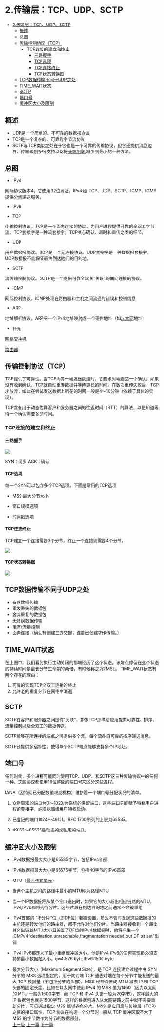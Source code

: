 # 2.传输层：TCP、UDP、SCTP

<!-- @import "[TOC]" {cmd="toc" depthFrom=1 depthTo=6 orderedList=false} -->
<!-- code_chunk_output -->

* [2.传输层：TCP、UDP、SCTP](#2传输层tcp-udp-sctp)
	* [概述](#概述)
	* [总图](#总图)
	* [传输控制协议（TCP）](#传输控制协议tcp)
		* [TCP连接的建立和终止](#tcp连接的建立和终止)
			* [三路握手](#三路握手)
			* [TCP选项](#tcp选项)
			* [TCP连接终止](#tcp连接终止)
			* [TCP状态转换图](#tcp状态转换图)
	* [TCP数据传输不同于UDP之处](#tcp数据传输不同于udp之处)
	* [TIME_WAIT状态](#time_wait状态)
	* [SCTP](#sctp)
	* [端口号](#端口号)
	* [缓冲区大小及限制](#缓冲区大小及限制)

<!-- /code_chunk_output -->

## 概述

* UDP是一个简单的、不可靠的数据报协议
* TCP是一个复杂的、可靠的字节流协议
* SCTP与TCP类似之处在于它也是一个可靠的传输协议，但它还提供消息边界、传输级别多宿支持以及将[头端阻塞](https://zh.wikipedia.org/wiki/%E9%98%9F%E5%A4%B4%E9%98%BB%E5%A1%9E),减少到最小的一种方法。

## 总图

* IPv4

网际协议版本4，它使用32位地址，IPv4 给 TCP、UDP、SCTP、ICMP、IGMP提供[分组](https://zh.wikipedia.org/wiki/%E5%88%86%E7%BB%84%E4%BA%A4%E6%8D%A2)递送服务。

* IPv6

* TCP

传输控制协议，TCP是一个面向连接的协议，为用户进程提供可靠的全双工字节流。TCP套接字是一种流套接字。TCP关心确认、超时和重传之类的细节。

* UDP

用户数据报协议。UDP是一个无连接协议。UDP套接字是一种数据报套接字。UDP数据报不能保证最终到达他们的目的地。

* SCTP

流传输控制协议。SCTP是一个提供可靠全双关“关联”的面向连接的协议。

* ICMP

网际控制协议，ICMP处理在路由器和主机之间流通的错误和控制信息

* ARP

地址解析协议。ARP把一个IPv4地址映射成一个硬件地址（如[以太网](https://zh.wikipedia.org/wiki/%E4%BB%A5%E5%A4%AA%E7%BD%91)地址）

* 补充

[网络交换机](https://zh.wikipedia.org/wiki/%E7%B6%B2%E8%B7%AF%E4%BA%A4%E6%8F%9B%E5%99%A8)

[路由器](https://zh.wikipedia.org/wiki/%E8%B7%AF%E7%94%B1%E5%99%A8)

## 传输控制协议（TCP）

TCP提供了可靠性。当TCP向另一端发送数据时，它要求对端返回一个确认。如果没有收到确认，TCP就自动重传数据并等待更长的时间。在数次重传失败后，TCP才放弃，如此在尝试发送数据上所花的时间一般是4～10分钟（依赖于具体的实现）。

TCP含有用于动态估算客户和服务器之间的往返时间（RTT）的算法，以便知道等待一个确认需要多少时间。

### TCP连接的建立和终止

#### 三路握手


![](../images/transport_layer_201710291732_1.png)

SYN：同步
ACK：确认
#### TCP选项

每一个SYN可以包含多个TCP选项。下面是常用的TCP选项

* MSS:最大分节大小

* 窗口规模选项

* 时间戳选项

#### TCP连接终止
TCP建立一个连接需要3个分节，终止一个连接则需要4个分节。

![](../images/transport_layer_201710291904_1.png)

#### TCP状态转换图

![](../images/transport_layer_201710291913_1.png)

## TCP数据传输不同于UDP之处
* 有序数据传输
* 重发丢失的数据包
* 舍弃重复的数据包
* 无错误数据传输
* 阻塞/流量控制
* 面向连接（确认有创建三方交握，连接已创建才作传输。）


## TIME_WAIT状态

在上图中，我们看到执行主动关闭的那端经历了这个状态。该端点停留在这个状态的持续时间是最长分节生命期的两倍，有时候称之为2MSL。
TIME_WAIT状态有两个存在的理由：

1. 可靠的实现TCP全双工连接的终止
2. 允许老的重复分节在网络中消逝

## SCTP

SCTP在客户和服务器之间提供“关联”，并像TCP那样给应用提供可靠性、排序、流量控制以及全双工的数据传送。

SCTP能够在所连接的端点之间提供多个流，每个流各自可靠的按序递送消息。

SCTP还提供多宿特性，使得单个SCTP端点能够支持多个IP地址。

## 端口号

任何时候，多个进程可能同时使用TCP、UDP、和SCTP这三种传输协议中的任何一种。这些协议都使用16位整数的端口号来区分这些进程。

IANA（因特网已分配数值权威机构）维护着一个端口号分配状况的清单。

1. 众所周知的端口为0～1023.为系统的保留端口，这些端口只能赋予特权用户进程的套接字，必须以超级用户特权启动。

2. 已登记的端口1024～49151。RFC 1700所列的上限为65535。

3. 49152～65535是动态的或私用的端口。

## 缓冲区大小及限制

* IPv4数据报最大大小是65535字节，包括IPv4首部
* IPv6数据报最大大小是65575字节，包括40字节的IPv6首部
* MTU（[最大传输单元](https://zh.wikipedia.org/wiki/%E6%9C%80%E5%A4%A7%E4%BC%A0%E8%BE%93%E5%8D%95%E5%85%83)）

* 当两个主机之间的路径中最小的MTU称为路径MTU
* 当一个IP数据报将从某个接口送出时，如果它的大小超出相应链路的MTU，IPv4,IPv6都将执行分片。这些片段在到达目的地之前通常不会被重组

* IPv4首部的 “不分片”位（即DF位）若被设置，那么不管时发送这些数据报的主机还是转发他们的路由器，都不允许对他们分片。当路由器接收到一个超出其外出链路MTU大小且设置了DF位的IPv4数据报时，他将产生一个ICMPv4“destination unreachable,fragmentation needed but DF bit set”出错

* IPv4 IPv6都定义了最小重组缓冲区大小，他是IPv4 IPv6的任何实现都必须支持的最小数据报大小。ipv4:576 byte,IPv6:1500 byte

* 最大分节大小（Maximum Segment Size），是 TCP 连接建立过程中由 SYN 分节的 MSS 选项指定的，用于向对端 TCP 通告对端在每个分节中能发送的最大 TCP 数据量（不包括分节的头部）。MSS 经常设置成 MTU 减去 IP 和 TCP 头部的固定长度，比如在以太网中使用 IPv4 的 MSS 值为1460（因为以太网的 MTU 一般为1500字节，而 TCP 和 IPv4 头部一般为20字节），这样最大的 IP 数据包也就是1500字节，这样的数据包进入以太网链路之前中就不需要重新分片，可见通过指定 MSS 能够避免分片。MSS 是应用层与传输层（TCP）之间的接口属性，TCP 协议在构造一个分节时一般从 TCP 缓冲区取不大于 MSS 的字节数作为分节的数据部分。                                                                       
[上一级](base.md)
[上一篇](1_intro.md)
[下一篇](3_socket_program_into.md)
